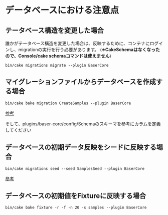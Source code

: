 # データベースにおける注意点

## テータベース構造を変更した場合

誰かがテータベース構造を変更した場合は、反映するために、コンテナにログインし、migrationの実行を行う必要があります。
(**※CakeSchemaはなくなったので、Console/cake schemaコマンドは使えません**)

```
bin/cake migrations migrate --plugin BaserCore
```

## マイグレーションファイルからデータベースを作成する場合

```
bin/cake bake migration CreateSamples --plugin BaserCore
```
[参考](https://book.cakephp.org/migrations/2/ja/index.html#id5)

そして、plugins/baser-core/config/Schemaのスキーマを参考にカラムを定義してください

## データベースの初期データ反映をシードに反映する場合

```
bin/cake migrations seed --seed SamplesSeed --plugin BaserCore
```
[参考](https://book.cakephp.org/migrations/2/ja/index.html#seed)

## データベースの初期値をFixtureに反映する場合
```
bin/cake bake fixture -r -f -n 20 -s samples --plugin BaserCore
```
